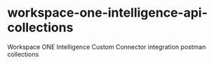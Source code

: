 # workspace-one-intelligence-api-collections
Workspace ONE Intelligence Custom Connector integration postman collections
